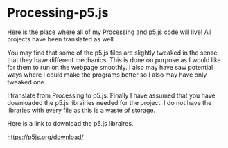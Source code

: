 # Processing-p5.js
Here is the place where all of my Processing and p5.js code will live! All projects have been translated as well.

You may find that some of the p5.js files are slightly tweaked in the sense that they have different mechanics.
This is done on purpose as I would like for them to run on the webpage smoothly. I also may have saw potential ways where I could make the
programs better so I also may have only tweaked one.

I translate from Processing to p5.js. Finally I have assumed that you have downloaded the p5.js librairies needed for the project.
I do not have the libraries with every file as this is a waste of storage.

Here is a link to download the p5.js libraires.

https://p5js.org/download/
